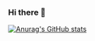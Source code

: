 ### Hi there 👋

[![Anurag's GitHub stats](https://github-readme-stats.vercel.app/api?username=suhwan-cheon)](https://github.com/anuraghazra/github-readme-stats)
<!--
**suhwan-cheon/suhwan-cheon** is a ✨ _special_ ✨ repository because its `README.md` (this file) appears on your GitHub profile.

Here are some ideas to get you started:

- 🔭 I’m currently working on ...
- 🌱 I’m currently learning ...
- 👯 I’m looking to collaborate on ...
- 🤔 I’m looking for help with ...
- 💬 Ask me about ...
- 📫 How to reach me: ...
- 😄 Pronouns: ...
- ⚡ Fun fact: ...
-->

